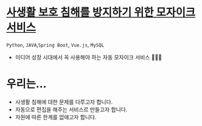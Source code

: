 # [사생활 보호 침해를 방지하기 위한 모자이크 서비스](github.com/HwaRyo/VideoMosaicWeb)
`Python`, `JAVA`,`Spring Boot`, `Vue.js`, `MySQL`
- 미디어 성장 시대에서 꼭 사용해야 하는 자동 모자이크 서비스
🧑‍🤝‍🧑
# 우리는...
- 사생활 침해에 대한 문제를 다루고자 합니다.
- 자동으로 편집을 해주는 서비스르 만들고자 합니다.
- 자원에 따른 한계를 없애고자 합니다.
